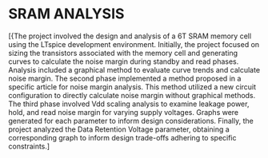 # SRAM ANALYSIS
[{The project involved the design and analysis of a 6T SRAM memory cell using the LTspice development environment. Initially, the project focused on sizing the transistors associated with the memory cell and generating curves to calculate the noise margin during standby and read phases. Analysis included a graphical method to evaluate curve trends and calculate noise margin. The second phase implemented a method proposed in a specific article for noise margin analysis. This method utilized a new circuit configuration to directly calculate noise margin without graphical methods. The third phase involved Vdd scaling analysis to examine leakage power, hold, and read noise margin for varying supply voltages. Graphs were generated for each parameter to inform design considerations. Finally, the project analyzed the Data Retention Voltage parameter, obtaining a corresponding graph to inform design trade-offs adhering to specific constraints.]
